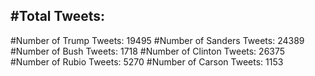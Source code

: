 #Total Tweets:  
---
#Number of Trump Tweets: 19495
#Number of Sanders Tweets: 24389
#Number of Bush Tweets: 1718
#Number of Clinton Tweets: 26375
#Number of Rubio Tweets: 5270
#Number of Carson Tweets: 1153